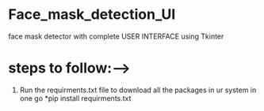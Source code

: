 # Face_mask_detection_UI
face mask detector with complete USER INTERFACE using Tkinter


# steps to follow:-->

1. Run the requirments.txt file to download all the packages in ur system in one go
*pip install requirments.txt


